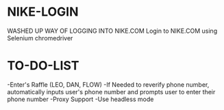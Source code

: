 # NIKE-LOGIN
WASHED UP WAY OF LOGGING INTO NIKE.COM
Login to NIKE.COM using Selenium chromedriver





# TO-DO-LIST
-Enter's Raffle (LEO, DAN, FLOW)
-If Needed to reverify phone number, automatically inputs user's phone number and prompts user to enter their phone number
-Proxy Support
-Use headless mode



